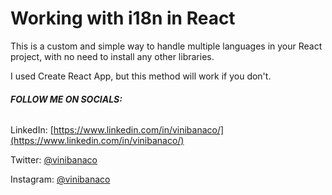 # Working with i18n in React

This is a custom and simple way to handle multiple languages in your React
project, with no need to install any other libraries.

I used Create React App, but this method will work if you don't.

###### **FOLLOW ME ON SOCIALS:**

LinkedIn: [https://www.linkedin.com/in/vinibanaco/](https://www.linkedin.com/in/vinibanaco/)

Twitter: [@vinibanaco](https://twitter.com/vinibanaco)

Instagram: [@vinibanaco](https://www.instagram.com/vinibanaco)

